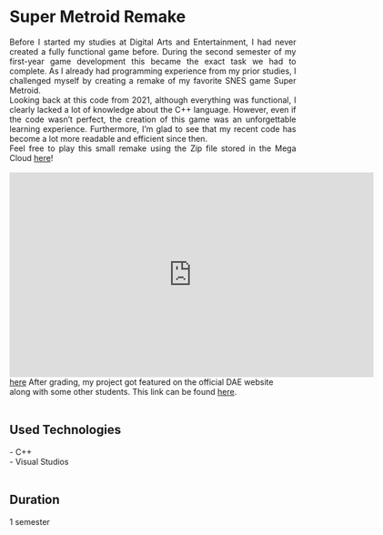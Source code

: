 # Super Metroid Remake

<div style="text-align: justify">
Before I started my studies at Digital Arts and Entertainment, I had never created a fully functional game before. During the second semester of my first-year game development this became the exact task we had to complete. As I already had programming experience from my prior studies, I challenged myself by creating a remake of my favorite SNES game Super Metroid. <br>
Looking back at this code from 2021, although everything was functional, I clearly lacked a lot of knowledge about the C++ language. However, even if the code wasn’t perfect, the creation of this game was an unforgettable learning experience. Furthermore, I’m glad to see that my recent code has become a lot more readable and efficient since then.<br>
Feel free to play this small remake using the Zip file stored in the Mega Cloud <a class="text-gPrimaryColor" href="https://mega.nz/file/p24ECK4A#I66Cjterds3a0KRLEagWyvvX6p4RtdWs4IG6_8iXYBE" target="_blank" rel="noopener noreferrer">here</a>!
</div>

<br>
<iframe title="vimeo-player" src="https://player.vimeo.com/video/572013911?h=2014089976" width="640" height="360" frameborder="0" allowfullscreen></iframe>
<br>
<a class="text-primaryColor" href="">here</a>
After grading, my project got featured on the official DAE website along with some other students. This link can be found <a class="text-gPrimaryColor" href="https://digitalartsandentertainment.be/article/468/Programming+2%3A+2021+Post+Mortem">here</a>. 
<br>
<br>

## Used Technologies<br>
\- C++<br>
\- Visual Studios
<br><br>

## Duration
1 semester